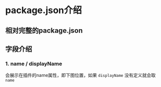 # package.json介绍

## 相对完整的package.json



## 字段介绍

### 1. name / displayName

会展示在插件的name属性，即下图位置，如果 `displayName` 没有定义就会取 `name`

